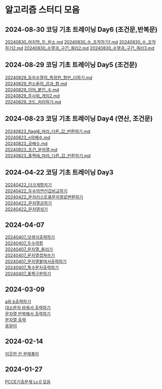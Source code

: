 # 알고리즘 스터디 모음

## 2024-08-30 코딩 기초 트레이닝 Day6 (조건문,반복문)

[20240830_마지막_두_원소.md](Java%2F20240830_%EB%A7%88%EC%A7%80%EB%A7%89_%EB%91%90_%EC%9B%90%EC%86%8C.md)
[20240830_수_조작하기1.md](Java%2F20240830_%EC%88%98_%EC%A1%B0%EC%9E%91%ED%95%98%EA%B8%B01.md)
[20240830_수_조작하기2.md](Java%2F20240830_%EC%88%98_%EC%A1%B0%EC%9E%91%ED%95%98%EA%B8%B02.md)
[20240830_수열과_구간_쿼리2.md](Java%2F20240830_%EC%88%98%EC%97%B4%EA%B3%BC_%EA%B5%AC%EA%B0%84_%EC%BF%BC%EB%A6%AC2.md)
[20240830_수열과_구간_쿼리3.md](Java%2F20240830_%EC%88%98%EC%97%B4%EA%B3%BC_%EA%B5%AC%EA%B0%84_%EC%BF%BC%EB%A6%AC3.md)

## 2024-08-29 코딩 기초 트레이닝 Day5 (조건문)
[20240829_등차수열의_특정한_항만_더하기.md](Java%2F20240829_%EB%93%B1%EC%B0%A8%EC%88%98%EC%97%B4%EC%9D%98_%ED%8A%B9%EC%A0%95%ED%95%9C_%ED%95%AD%EB%A7%8C_%EB%8D%94%ED%95%98%EA%B8%B0.md)<br>
[20240829_원소들의_곱과_합.md](Java%2F20240829_%EC%9B%90%EC%86%8C%EB%93%A4%EC%9D%98_%EA%B3%B1%EA%B3%BC_%ED%95%A9.md)<br>
[20240829_이어_붙인_수.md](Java%2F20240829_%EC%9D%B4%EC%96%B4_%EB%B6%99%EC%9D%B8_%EC%88%98.md)<br>
[20240829_주사위_게임2.md](Java%2F20240829_%EC%A3%BC%EC%82%AC%EC%9C%84_%EA%B2%8C%EC%9E%842.md)<br>
[20240829_코드_처리하기.md](Java%2F20240829_%EC%BD%94%EB%93%9C_%EC%B2%98%EB%A6%AC%ED%95%98%EA%B8%B0.md)

## 2024-08-23 코딩 기초 트레이닝 Day4 (연산, 조건문)
[20240823_flag에_따라_다른_값_반환하기.md](Java%2F20240823_flag%EC%97%90_%EB%94%B0%EB%9D%BC_%EB%8B%A4%EB%A5%B8_%EA%B0%92_%EB%B0%98%ED%99%98%ED%95%98%EA%B8%B0.md)<br>
[20240823_n의배수.md](Java%2F20240823_n%EC%9D%98%EB%B0%B0%EC%88%98.md)<br>
[20240823_공배수.md](Java%2F20240823_%EA%B3%B5%EB%B0%B0%EC%88%98.md)<br>
[20240823_조건_문자열.md](Java%2F20240823_%EC%A1%B0%EA%B1%B4_%EB%AC%B8%EC%9E%90%EC%97%B4.md)<br>
[20240823_홀짝에_따라_다른_값_반환하기.md](Java%2F20240823_%ED%99%80%EC%A7%9D%EC%97%90_%EB%94%B0%EB%9D%BC_%EB%8B%A4%EB%A5%B8_%EA%B0%92_%EB%B0%98%ED%99%98%ED%95%98%EA%B8%B0.md)<br>

## 2024-04-22 코딩 기초 트레이닝 Day3

[20240422_더크게합치기](Java%2F20240422_%EB%8D%94%ED%81%AC%EA%B2%8C%ED%95%A9%EC%B9%98%EA%B8%B0%20.md)<br>
[20240422_두수의연산값비교하기](Java%2F20240422_%EB%91%90%EC%88%98%EC%9D%98%EC%97%B0%EC%82%B0%EA%B0%92%EB%B9%84%EA%B5%90%ED%95%98%EA%B8%B0.md)<br>
[20240422_문자리스트를문자열로변환하기](Java%2F20240422_%EB%AC%B8%EC%9E%90%EB%A6%AC%EC%8A%A4%ED%8A%B8%EB%A5%BC%EB%AC%B8%EC%9E%90%EC%97%B4%EB%A1%9C%EB%B3%80%ED%99%98%ED%95%98%EA%B8%B0.md)<br>
[20240422_문자열곱하기](Java%2F20240422_%EB%AC%B8%EC%9E%90%EC%97%B4%EA%B3%B1%ED%95%98%EA%B8%B0.md)<br>
[20240422_문자열섞기](Java%2F20240422_%EB%AC%B8%EC%9E%90%EC%97%B4%EC%84%9E%EA%B8%B0.md)<br>

## 2024-04-07

[20240407_덧셈식출력하기](Java%2F20240407_%EB%8D%A7%EC%85%88%EC%8B%9D%EC%B6%9C%EB%A0%A5%ED%95%98%EA%B8%B0.md)<br>
[20240407_두수의합](Java%2F20240407_%EB%91%90%EC%88%98%EC%9D%98%ED%95%A9.md)<br>
[20240407_문자열_돌리기](Java%2F20240407_%EB%AC%B8%EC%9E%90%EC%97%B4_%EB%8F%8C%EB%A6%AC%EA%B8%B0.md) <br>
[20240407_문자열겹쳐쓰기](Java%2F20240407_%EB%AC%B8%EC%9E%90%EC%97%B4%EA%B2%B9%EC%B3%90%EC%93%B0%EA%B8%B0.md) <br>
[20240407_문자열붙여서출력하기](Java%2F20240407_%EB%AC%B8%EC%9E%90%EC%97%B4%EB%B6%99%EC%97%AC%EC%84%9C%EC%B6%9C%EB%A0%A5%ED%95%98%EA%B8%B0.md) <br>
[20240407_특수문자출력하기](Java%2F20240407_%ED%8A%B9%EC%88%98%EB%AC%B8%EC%9E%90%EC%B6%9C%EB%A0%A5%ED%95%98%EA%B8%B0.md) <br>
[20240407_홀짝구분하기](Java%2F20240407_%ED%99%80%EC%A7%9D%EA%B5%AC%EB%B6%84%ED%95%98%EA%B8%B0.md)<br>

## 2024-03-09

[a와 b출력하기](/Java/20240309_대소문자_바꿔서_출력하기.md) <br>
[대소문자 바꿔서 출력하기](/Java/20240309_대소문자_바꿔서_출력하기.md)<br>
[문자열 반복해서 출력하기](/Java/20240309_문자열_반복해서_출력하기.md) <br>
[문자열 출력](/Java/20240309_문자열_출력.md) <br>
[옹알이](/Java/20240309_옹알이_1.md)


## 2024-02-14

[이웃한 칸 문제풀이](/Java/20240214_이웃한_칸_문제풀이.md)

## 2024-01-27

[PCCE기출문제 Lv.0 모음](<Java/20240127_PCCE_기출문제 LV.0 모음.md>)
